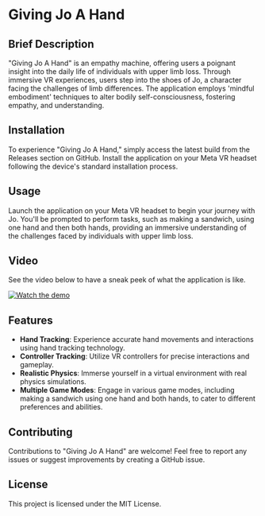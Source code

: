 # Giving Jo A Hand

## Brief Description

"Giving Jo A Hand" is an empathy machine, offering users a poignant insight into the daily life of individuals with upper limb loss. Through immersive VR experiences, users step into the shoes of Jo, a character facing the challenges of limb differences. The application employs 'mindful embodiment' techniques to alter bodily self-consciousness, fostering empathy, and understanding.

## Installation

To experience "Giving Jo A Hand," simply access the latest build from the Releases section on GitHub. Install the application on your Meta VR headset following the device's standard installation process.

## Usage

Launch the application on your Meta VR headset to begin your journey with Jo. You'll be prompted to perform tasks, such as making a sandwich, using one hand and then both hands, providing an immersive understanding of the challenges faced by individuals with upper limb loss.

## Video
See the video below to have a sneak peek of what the application is like.

[![Watch the demo](https://img.youtube.com/vi/VGEKhhWQLdY/0.jpg)](https://www.youtube.com/watch?v=VGEKhhWQLdY)

## Features

- **Hand Tracking**: Experience accurate hand movements and interactions using hand tracking technology.
- **Controller Tracking**: Utilize VR controllers for precise interactions and gameplay.
- **Realistic Physics**: Immerse yourself in a virtual environment with real physics simulations.
- **Multiple Game Modes**: Engage in various game modes, including making a sandwich using one hand and both hands, to cater to different preferences and abilities.

## Contributing

Contributions to "Giving Jo A Hand" are welcome! Feel free to report any issues or suggest improvements by creating a GitHub issue.

## License

This project is licensed under the MIT License. 